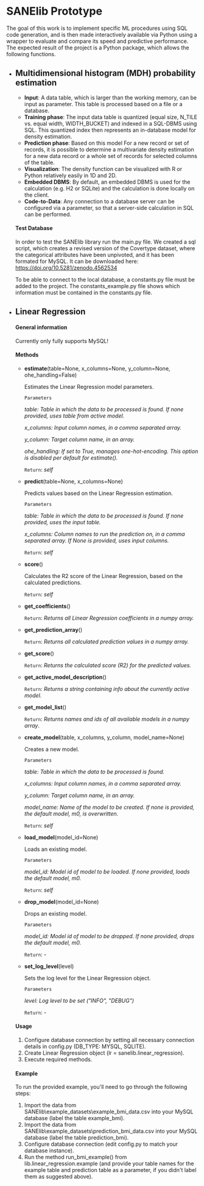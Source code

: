 # SANElib Prototype

The goal of this work is to implement specific ML procedures using SQL code generation, and is then made interactively available via Python using a wrapper to evaluate and compare its speed and predictive performance. The expected result of the project is a Python package, which allows the following functions.

- ## Multidimensional histogram (MDH) probability estimation
  - **Input**: A data table, which is larger than the working memory, can be input as parameter. This table is processed based on a file or a database. 
  - **Training phase**: The input data table is quantized (equal size, N_TILE vs. equal width, WIDTH_BUCKET) and indexed in a SQL-DBMS using SQL. This quantized index then represents an in-database model for density estimation.
  - **Prediction phase**: Based on this model For a new record or set of records, it is possible to determine a multivariate density estimation for a new data record or a whole set of records for selected columns of the table.
  - **Visualization**: The density function can be visualized with R or Python relatively easily in 1D and 2D.
  - **Embedded DBMS**: By default, an embedded DBMS is used for the calculation (e.g. H2 or SQLite) and the calculation is done locally on the client.
  - **Code-to-Data**: Any connection to a database server can be configured via a parameter, so that a server-side calculation in SQL can be performed.

  #### Test Database

  In order to test the SANElib library run the main.py file. We created a sql script, which creates a revised version of the Covertype dataset, where the categorical attributes have been unpivoted, and it has been formated for MySQL.
  It can be downloaded here: https://doi.org/10.5281/zenodo.4562534

  To be able to connect to the local database, a constants.py file must be added to the project. The constants_example.py file shows which information must be contained in the constants.py file.

- ## Linear Regression

  #### General information

  Currently only fully supports MySQL!

  #### Methods

  - **estimate**(table=None, x_columns=None, y_column=None, ohe_handling=False)

    Estimates the Linear Regression model parameters.

    `Parameters`

    *table: Table in which the data to be processed is found. If none provided, uses table from active model.*

    *x_columns: Input column names, in a comma separated array.*

    *y_column: Target column name, in an array.*

    *ohe_handling: If set to True, manages one-hot-encoding. This option is disabled per default for estimate().*

    `Return`: *self*

  - **predict**(table=None, x_columns=None)

    Predicts values based on the Linear Regression estimation.

    `Parameters`

    *table: Table in which the data to be processed is found. If none provided, uses the input table.*

    *x_columns: Column names to run the prediction on, in a comma separated array. If None is provided, uses input columns.*

    `Return`: *self*

  - **score**()

    Calculates the R2 score of the Linear Regression, based on the calculated predictions.

    `Return`: *self*

  - **get_coefficients**()

    `Return`: *Returns all Linear Regression coefficients in a numpy array.*

  - **get_prediction_array**()

    `Return`: *Returns all calculated prediction values in a numpy array.*

  - **get_score**()

    `Return`: *Returns the calculated score (R2) for the predicted values.*

  - **get_active_model_description**()

    `Return`: *Returns a string containing info about the currently active model.*

  - **get_model_list**()

    `Return`: *Returns names and ids of all available models in a numpy array*.

  - **create_model**(table, x_columns, y_column, model_name=None)

    Creates a new model.

    `Parameters`

    *table: Table in which the data to be processed is found.*

    *x_columns: Input column names, in a comma separated array.*

    *y_column: Target column name, in an array.*

    *model_name: Name of the model to be created. If none is provided, the default model, m0, is overwritten.*

    `Return`: *self*

  - **load_model**(model_id=None)

    Loads an existing model.

    `Parameters`

    *model_id: Model id of model to be loaded. If none provided, loads the default model, m0.*

    `Return`: *self*

  - **drop_model**(model_id=None)

    Drops an existing model.

    `Parameters`

    *model_id: Model id of model to be dropped. If none provided, drops the default model, m0.*

    `Return`: -

  - **set_log_level**(level)

    Sets the log level for the Linear Regression object.

    `Parameters`

    *level: Log level to be set ("INFO", "DEBUG")*

    `Return`: -

  #### Usage

  1. Configure database connection by setting all necessary connection details in config.py (DB_TYPE: MYSQL, SQLITE).
  2. Create Linear Regression object (lr = sanelib.linear_regression).
  3. Execute required methods.

  #### Example

  To run the provided example, you'll need to go through the following steps:

  1. Import the data from SANElib\example_datasets\example_bmi_data.csv into your MySQL database (label the table example_bmi).
  2. Import the data from SANElib\example_datasets\prediction_bmi_data.csv into your MySQL database (label the table prediction_bmi).
  3. Configure database connection (edit config.py to match your database instance).
  4. Run the method run_bmi_example() from lib.linear_regression.example (and provide your table names for the example table and prediction table as a parameter, if you didn't label them as suggested above).

